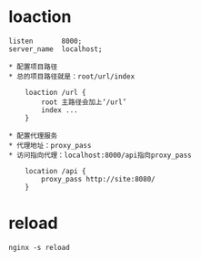 # loaction
	
	listen       8000;
    server_name  localhost;

	* 配置项目路径
	* 总的项目路径就是：root/url/index

		loaction /url {
			root 主路径会加上‘/url’
			index ...
		}

	* 配置代理服务
	* 代理地址：proxy_pass
	* 访问指向代理：localhost:8000/api指向proxy_pass
		
		location /api {
			proxy_pass http://site:8080/
		}

# reload

	nginx -s reload
